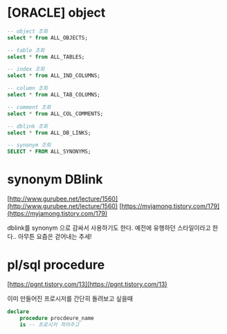 
# [ORACLE] object

```sql 
-- object 조회
select * from ALL_OBJECTS;
```

```sql 
-- table 조회
select * from ALL_TABLES;
```

```sql 
-- index 조회
select * from ALL_IND_COLUMNS;
```

```sql 
-- column 조회
select * from ALL_TAB_COLUMNS;
```

```sql 
-- comment 조회
select * from ALL_COL_COMMENTS;
```

```sql 
-- dblink 조회
select * from ALL_DB_LINKS;
```

```sql 
-- synonym 조회
SELECT * FROM ALL_SYNONYMS;
```

# synonym DBlink

[http://www.gurubee.net/lecture/1560](http://www.gurubee.net/lecture/1560)
[https://myjamong.tistory.com/179](https://myjamong.tistory.com/179)

dblink를 synonym 으로 감싸서 사용하기도 한다. 예전에 유행하던 스타일이라고 한다.. 아무튼 요즘은 걷어내는 추세!

# pl/sql procedure
[https://pgnt.tistory.com/13](https://pgnt.tistory.com/13)

이미 만들어진 프로시저를 간단히 돌려보고 싶을때
``` sql
declare 
	procedure procdeure_name
	is -- 프로시저 적어주고


```



<!--stackedit_data:
eyJoaXN0b3J5IjpbNzkxMzYyMTUyLC0xNDMwMzI0NDQ4LC0xOT
A5ODE0OTU3LDIwODE0NzMzNTldfQ==
-->